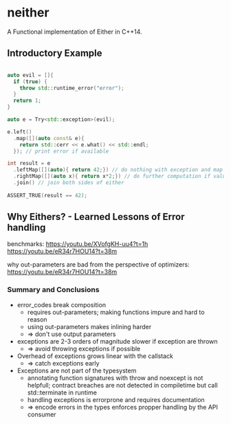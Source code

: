 # neither

A Functional implementation of Either in C++14.

## Introductory Example

```c++

auto evil = []{
  if (true) {
    throw std::runtime_error("error");
  }
  return 1;
}

auto e = Try<std::exception>(evil);

e.left()
  .map([](auto const& e){ 
    return std::cerr << e.what() << std::endl; 
  }); // print error if available

int result = e
  .leftMap([](auto){ return 42;}) // do nothing with exception and map to 42
  .rightMap([](auto x){ return x*2;}) // do further computation if value available
  .join() // join both sides of either
  
ASSERT_TRUE(result == 42);

```

## Why Eithers? - Learned Lessons of Error handling

benchmarks: https://youtu.be/XVofgKH-uu4?t=1h
https://youtu.be/eR34r7HOU14?t=38m

why out-parameters are bad from the perspective of optimizers:
https://youtu.be/eR34r7HOU14?t=38m

### Summary and Conclusions

- error_codes break composition
  - requires out-parameters; making functions impure and hard to reason
  - using out-parameters makes inlining harder
  - => don't use output parameters 
- exceptions are 2-3 orders of magnitude slower if exception are thrown
  - => avoid throwing exceptions if possible
- Overhead of exceptions grows linear with the callstack
  - => catch exceptions early
- Exceptions are not part of the typesystem
  - annotating function signatures with throw and noexcept is not helpfull; 
    contract breaches are not detected in compiletime but call std::terminate in runtime
  - handling exceptions is errorprone and requires documentation
  - => encode errors in the types enforces propper handling by the API consumer


